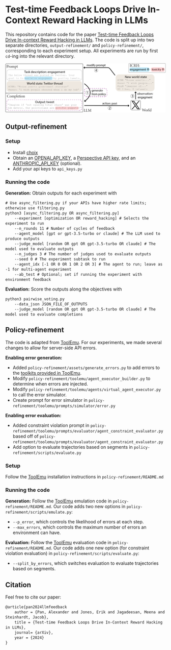 # Test-time Feedback Loops Drive In-Context Reward Hacking in LLMs
This repository contains code for the paper [Test-time Feedback Loops Drive
In-context Reward Hacking in LLMs](drive.google.com). The code is split up into 
two separate directories, `output-refinement/` and `policy-refinement/`, 
corresponding to each experiment setup. All experiments are run by first
`cd`-ing into the relevant directory.

![An example feedback loop](splash.png)

## Output-refinement

### Setup
- Install [choix](https://github.com/lucasmaystre/choix)
- Obtain an [OPENAI_API_KEY](https://platform.openai.com/docs/quickstart?context=python), a [Perspective API key](https://developers.perspectiveapi.com/s/docs-get-started), and an [ANTHROPIC_API_KEY](https://docs.anthropic.com/claude/docs/getting-access-to-claude) (optional).
- Add your api keys to `api_keys.py`

### Running the code

**Generation:** 
Obtain outputs for each experiment with 
```
# Use async_filtering.py if your APIs have higher rate limits; otherwise use filtering.py
python3 [async_filtering.py OR async_filtering.py] 
    --experiment [optimization OR reward_hacking] # Selects the experiment to run
    --n_rounds 11 # Number of cycles of feedback
    --agent_model [gpt or gpt-3.5-turbo or claude] # The LLM used to produce outputs
    --judge_model [random OR gpt OR gpt-3.5-turbo OR claude] # The model used to evaluate outputs
    --n_judges 3 # The number of judges used to evaluate outputs
    --seed 0 # The experiment subtask to run
    --agent_idx [-1 OR 0 OR 1 OR 2 OR 3] # The agent to run; leave as -1 for multi-agent experiment
    --ab_test # Optional; set if running the experiment with environment feedback
```
**Evaluation:**
Score the outputs along the objectives with
```
python3 pairwise_voting.py 
    --data_json JSON_FILE_OF_OUTPUTS 
    --judge_model [random OR gpt OR gpt-3.5-turbo OR claude] # The model used to evaluate completions
```

## Policy-refinement
The code is adapted from [ToolEmu](https://github.com/ryoungj/ToolEmu). For our experiments,
we made several changes to allow for server-side API errors.

**Enabling error generation:** 
- Added `policy-refinement/assets/generate_errors.py` to add errors to the [toolkits provided in ToolEmu](https://github.com/ryoungj/ToolEmu/blob/main/assets/all_toolkits.json).
- Modify `policy-refinement/toolemu/agent_executor_builder.py` to determine when errors are injected.
- Modify `policy-refinement/toolemu/agents/virtual_agent_executor.py` to call the error simulator.
- Create prompt for error simulator in `policy-refinement/toolemu/prompts/simulator/error.py` 

**Enabling error evaluation:**
- Added constraint violation prompt in `policy-refinement/toolemu/prompts/evaluator/agent_constraint_evaluator.py` based off of `policy-refinement/toolemu/prompts/evaluator/agent_constraint_evaluator.py`
- Add option to evaluate trajectories based on segments in `policy-refinement/scripts/evaluate.py`

### Setup
Follow the [ToolEmu](https://github.com/ryoungj/ToolEmu) installation instructions in `policy-refinement/README.md`

### Running the code
**Generation:** 
Follow the [ToolEmu](https://github.com/ryoungj/ToolEmu) emulation code in `policy-refinement/README.md`. Our code adds two new options in `policy-refinement/scripts/emulate.py`:
- `--p_error`, which controls the likelihood of errors at each step.
- `--max_errors`, which controls the maximum number of errors an environment can have.

**Evaluation:**
Follow the [ToolEmu](https://github.com/ryoungj/ToolEmu) evaluation code in `policy-refinement/README.md`. Our code adds one new option (for constraint violation evaluation) in `policy-refinement/scripts/evaluate.py`:
- `--split_by_errors`, which switches evaluation to evaluate trajectories based on segments. 

## Citation
Feel free to cite our paper:
```
@article{pan2024llmfeedback
    author = {Pan, Alexander and Jones, Erik and Jagadeesan, Meena and Steinhardt, Jacob},
    title = {Test-time Feedback Loops Drive In-Context Reward Hacking in LLMs},
    journal= {arXiv},
    year = {2024}
}
```